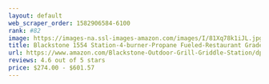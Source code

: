 ```yaml
---
layout: default 
﻿web_scraper_order: 1582906584-6100
rank: #82
image: https://images-na.ssl-images-amazon.com/images/I/81Xq78k1iJL.jpg
title: Blackstone 1554 Station-4-burner-Propane Fueled-Restaurant Grade-Professional 36 inch…
url: https://www.amazon.com/Blackstone-Outdoor-Grill-Griddle-Station/dp/B00DYN0438/ref=zg_mw_lawn-garden_82?_encoding=UTF8&psc=1&refRID=N2N6WQVV95K578DRNN9Q
reviews: 4.6 out of 5 stars
price: $274.00 - $601.57
---
```

